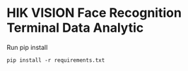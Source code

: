 # HIK VISION Face Recognition Terminal Data Analytic
Run pip install

    pip install -r requirements.txt
